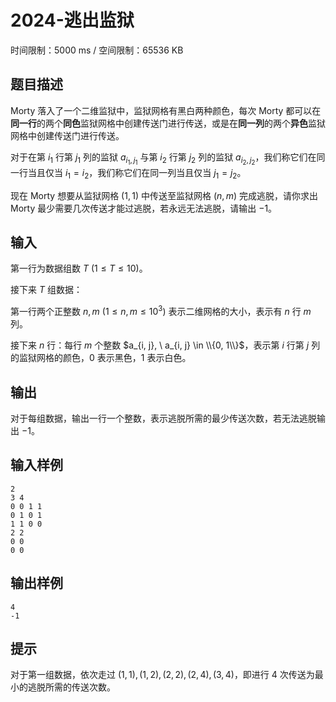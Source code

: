 # 2024-逃出监狱

时间限制：5000 ms / 空间限制：65536 KB

## 题目描述

Morty 落入了一个二维监狱中，监狱网格有黑白两种颜色，每次 Morty 都可以在**同一行**的两个**同色**监狱网格中创建传送门进行传送，或是在**同一列**的两个**异色**监狱网格中创建传送门进行传送。

对于在第 $i_1$ 行第 $j_1$ 列的监狱 $a_{i_1, j_1}$ 与第 $i_2$ 行第 $j_2$ 列的监狱 $a_{i_2, j_2}$，我们称它们在同一行当且仅当 $i_1 = i_2$，我们称它们在同一列当且仅当 $j_1 = j_2$。

现在 Morty 想要从监狱网格 $(1, 1)$ 中传送至监狱网格 $(n, m)$ 完成逃脱，请你求出 Morty 最少需要几次传送才能过逃脱，若永远无法逃脱，请输出 $-1$。

## 输入

第一行为数据组数 $T \ (1 \leq T \leq 10)$。

接下来 $T$ 组数据：

第一行两个正整数 $n, m \ (1 \leq n, m \leq 10^3)$ 表示二维网格的大小，表示有 $n$ 行 $m$ 列。

接下来 $n$ 行：每行 $m$ 个整数 $a_{i, j}, \  a_{i, j} \in \\{0, 1\\}$，表示第 $i$ 行第 $j$ 列的监狱网格的颜色，$0$ 表示黑色，$1$ 表示白色。

## 输出

对于每组数据，输出一行一个整数，表示逃脱所需的最少传送次数，若无法逃脱输出 $-1$。

## 输入样例

    2
    3 4
    0 0 1 1
    0 1 0 1
    1 1 0 0
    2 2
    0 0
    0 0

## 输出样例

    4
    -1

## 提示

对于第一组数据，依次走过 $(1, 1), (1, 2), (2, 2), (2, 4), (3, 4)$，即进行 $4$ 次传送为最小的逃脱所需的传送次数。
